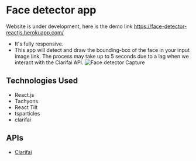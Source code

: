 # Face detector app
Website is under development, here is the demo link https://face-detector-reactjs.herokuapp.com/

- It's fully responsive.
- This app will detect and draw the bounding-box of the face in your input image link.
The process may take up to 5 seconds due to a lag when we interact with the Clarifai API. 
![Face detector Capture](https://scontent.fsgn2-4.fna.fbcdn.net/v/t1.15752-9/261454303_577011836916011_8972757707356720521_n.png?_nc_cat=109&ccb=1-5&_nc_sid=ae9488&_nc_ohc=VE95enxVRRwAX_6xBTf&_nc_ht=scontent.fsgn2-4.fna&oh=41d18abc6c669e8b99b7e9f02ef25c50&oe=61C9D39A)

## Technologies Used
 - React.js
 - Tachyons 
 - React Tilt
 - tsparticles
 - clarifai

## APIs
- [Clarifai](https://www.clarifai.com/)
